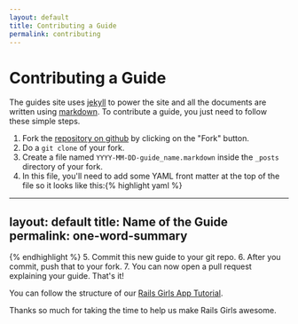 ```yaml
---
layout: default
title: Contributing a Guide
permalink: contributing
---
```


# Contributing a Guide

The guides site uses [jekyll](https://github.com/mojombo/jekyll) to power the site and all the documents are written using [markdown](http://daringfireball.net/projects/markdown/). To contribute a guide, you just need to follow these simple steps.

1. Fork the [repository on github](https://github.com/railsgirls/railsgirls.github.com) by clicking on the "Fork" button.
2. Do a `git clone` of your fork.
3. Create a file named `YYYY-MM-DD-guide_name.markdown` inside the `_posts` directory of your fork.
4. In this file, you'll need to add some YAML front matter at the top of the file so it looks like this:{% highlight yaml %}
---
layout: default
title: Name of the Guide
permalink: one-word-summary
---
{% endhighlight %}
5. Commit this new guide to your git repo.
6. After you commit, push that to your fork.
7. You can now open a pull request explaining your guide. That's it!

You can follow the structure of our [Rails Girls App Tutorial](https://github.com/railsgirls/railsgirls.github.com/blob/master/_posts/2012-04-18-app.markdown).

Thanks so much for taking the time to help us make Rails Girls awesome.
